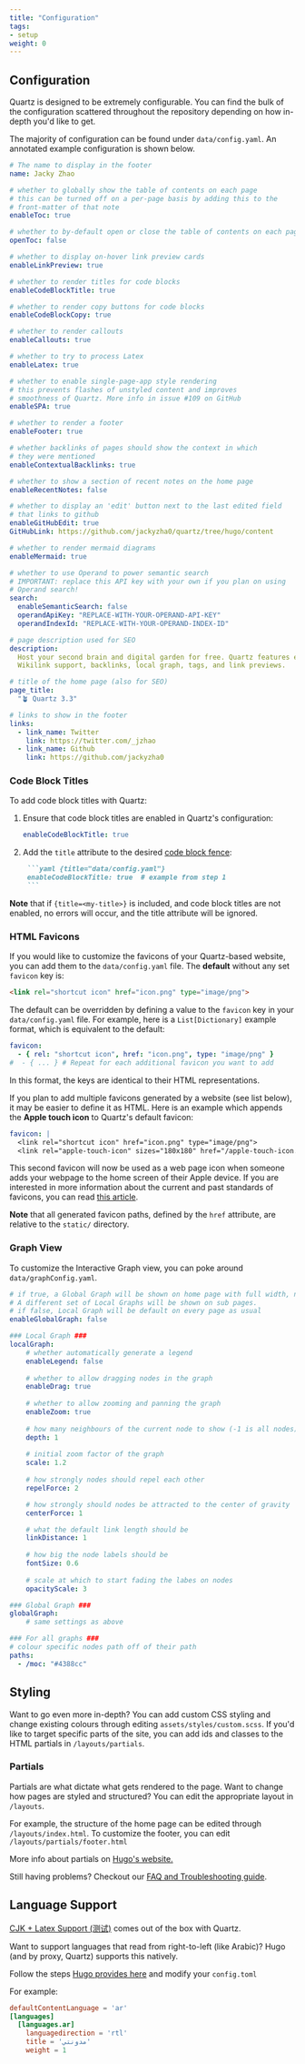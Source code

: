 ```yaml
---
title: "Configuration"
tags:
- setup
weight: 0
---
```


## Configuration
Quartz is designed to be extremely configurable. You can find the bulk of the configuration scattered throughout the repository depending on how in-depth you'd like to get.

The majority of configuration can be found under `data/config.yaml`. An annotated example configuration is shown below.

```yaml {title="data/config.yaml"}
# The name to display in the footer
name: Jacky Zhao

# whether to globally show the table of contents on each page
# this can be turned off on a per-page basis by adding this to the
# front-matter of that note
enableToc: true

# whether to by-default open or close the table of contents on each page
openToc: false

# whether to display on-hover link preview cards
enableLinkPreview: true

# whether to render titles for code blocks
enableCodeBlockTitle: true 

# whether to render copy buttons for code blocks
enableCodeBlockCopy: true 

# whether to render callouts
enableCallouts: true

# whether to try to process Latex
enableLatex: true

# whether to enable single-page-app style rendering
# this prevents flashes of unstyled content and improves
# smoothness of Quartz. More info in issue #109 on GitHub
enableSPA: true

# whether to render a footer
enableFooter: true

# whether backlinks of pages should show the context in which
# they were mentioned
enableContextualBacklinks: true

# whether to show a section of recent notes on the home page
enableRecentNotes: false

# whether to display an 'edit' button next to the last edited field
# that links to github
enableGitHubEdit: true
GitHubLink: https://github.com/jackyzha0/quartz/tree/hugo/content

# whether to render mermaid diagrams
enableMermaid: true

# whether to use Operand to power semantic search
# IMPORTANT: replace this API key with your own if you plan on using
# Operand search!
search:
  enableSemanticSearch: false
  operandApiKey: "REPLACE-WITH-YOUR-OPERAND-API-KEY"
  operandIndexId: "REPLACE-WITH-YOUR-OPERAND-INDEX-ID"

# page description used for SEO
description:
  Host your second brain and digital garden for free. Quartz features extremely fast full-text search,
  Wikilink support, backlinks, local graph, tags, and link previews.

# title of the home page (also for SEO)
page_title:
  "🪴 Quartz 3.3"

# links to show in the footer
links:
  - link_name: Twitter
    link: https://twitter.com/_jzhao
  - link_name: Github
    link: https://github.com/jackyzha0
```

### Code Block Titles
To add code block titles with Quartz:

1. Ensure that code block titles are enabled in Quartz's configuration:

    ```yaml {title="data/config.yaml", linenos=false}
    enableCodeBlockTitle: true
    ```

2. Add the `title` attribute to the desired [code block
   fence](https://gohugo.io/content-management/syntax-highlighting/#highlighting-in-code-fences):

      ```markdown {linenos=false}
       ```yaml {title="data/config.yaml"}
       enableCodeBlockTitle: true  # example from step 1
       ```
      ```

**Note** that if `{title=<my-title>}` is included, and code block titles are not
enabled, no errors will occur, and the title attribute will be ignored.

### HTML Favicons
If you would like to customize the favicons of your Quartz-based website, you 
can add them to the `data/config.yaml` file. The **default** without any set 
`favicon` key is:

```html {title="layouts/partials/head.html", linenostart=15}
<link rel="shortcut icon" href="icon.png" type="image/png">
```

The default can be overridden by defining a value to the `favicon` key in your 
`data/config.yaml` file. For example, here is a `List[Dictionary]` example format, which is
equivalent to the default:

```yaml {title="data/config.yaml", linenos=false}
favicon:
  - { rel: "shortcut icon", href: "icon.png", type: "image/png" }
#  - { ... } # Repeat for each additional favicon you want to add
```

In this format, the keys are identical to their HTML representations.

If you plan to add multiple favicons generated by a website (see list below), it
may be easier to define it as HTML. Here is an example which appends the 
**Apple touch icon** to Quartz's default favicon:

```yaml {title="data/config.yaml", linenos=false}
favicon: |
  <link rel="shortcut icon" href="icon.png" type="image/png">
  <link rel="apple-touch-icon" sizes="180x180" href="/apple-touch-icon.png">
```

This second favicon will now be used as a web page icon when someone adds your 
webpage to the home screen of their Apple device. If you are interested in more 
information about the current and past standards of favicons, you can read 
[this article](https://www.emergeinteractive.com/insights/detail/the-essentials-of-favicons/).

**Note** that all generated favicon paths, defined by the `href` 
attribute, are relative to the `static/` directory.

### Graph View
To customize the Interactive Graph view, you can poke around `data/graphConfig.yaml`.

```yaml {title="data/graphConfig.yaml"}
# if true, a Global Graph will be shown on home page with full width, no backlink.
# A different set of Local Graphs will be shown on sub pages.
# if false, Local Graph will be default on every page as usual
enableGlobalGraph: false

### Local Graph ###
localGraph:
    # whether automatically generate a legend
    enableLegend: false
    
    # whether to allow dragging nodes in the graph
    enableDrag: true
    
    # whether to allow zooming and panning the graph
    enableZoom: true
    
    # how many neighbours of the current node to show (-1 is all nodes)
    depth: 1
    
    # initial zoom factor of the graph
    scale: 1.2
    
    # how strongly nodes should repel each other
    repelForce: 2

    # how strongly should nodes be attracted to the center of gravity
    centerForce: 1

    # what the default link length should be
    linkDistance: 1
    
    # how big the node labels should be
    fontSize: 0.6
    
    # scale at which to start fading the labes on nodes
    opacityScale: 3

### Global Graph ###
globalGraph:
	# same settings as above

### For all graphs ###
# colour specific nodes path off of their path
paths:
  - /moc: "#4388cc"
```


## Styling
Want to go even more in-depth? You can add custom CSS styling and change existing colours through editing `assets/styles/custom.scss`. If you'd like to target specific parts of the site, you can add ids and classes to the HTML partials in `/layouts/partials`. 

### Partials
Partials are what dictate what gets rendered to the page. Want to change how pages are styled and structured? You can edit the appropriate layout in `/layouts`.

For example, the structure of the home page can be edited through `/layouts/index.html`. To customize the footer, you can edit `/layouts/partials/footer.html`

More info about partials on [Hugo's website.](https://gohugo.io/templates/partials/)

Still having problems? Checkout our [FAQ and Troubleshooting guide](troubleshooting.md).

## Language Support
[CJK + Latex Support (测试)](notes/CJK%20+%20Latex%20Support%20(测试).md) comes out of the box with Quartz.

Want to support languages that read from right-to-left (like Arabic)? Hugo (and by proxy, Quartz) supports this natively.

Follow the steps [Hugo provides here](https://gohugo.io/content-management/multilingual/#configure-languages) and modify your `config.toml`

For example:

```toml
defaultContentLanguage = 'ar'
[languages]
  [languages.ar]
    languagedirection = 'rtl'
    title = 'مدونتي'
    weight = 1
```
